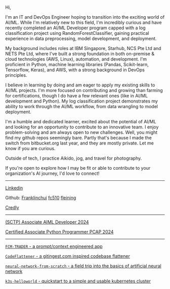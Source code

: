 
Hi,

I'm an IT and DevOps Engineer hoping to transition into the exciting world of AI/ML. While I'm relatively new to this field, I'm incredibly curious and have recently completed an AI/ML Developer program capped with a log classification project using RandomForestClassifier, gaining practical experience in data preprocessing, model development, and deployment.

My background includes roles at IBM Singapore, Starhub, NCS Pte Ltd and NETS Pte Ltd, where I've built a strong foundation in both on-premise & cloud technologies (AWS, Linux), automation, and development. I'm proficient in Python, machine learning libraries (Pandas, Scikit-learn, Tensorflow, Keras), and AWS, with a strong background in DevOps principles.

I believe in learning by doing and am eager to apply my existing skills to AI/ML projects. I'm more focused on contributing and growing than farming for certifications, though I do have a few relevant ones (like in AI/ML development and Python). My log classification project demonstrates my ability to work through the AI/ML workflow, from data wrangling to model deployment.

I'm a humble and dedicated learner, excited about the potential of AI/ML and looking for an opportunity to contribute to an innovative team. I enjoy problem-solving and am always open to new challenges. Well, you might find my github repos seemingly bare. Partly that's because I made the switch from bitbucket.org last year, and they are mostly private. Let me know if you are curious. 

Outside of tech, I practice Aikido, jog, and travel for photography.

If you're open to explore how I may be fit or able to contribute to your organization's AI journey, I'd love to connect!

---

[Linkedin](https://www.linkedin.com/franklinchui)

Github: [Franklinchui](https://github.com/franklinchui) [fc510](https://github.com/fc510) [fleining](https://github.com/fleining)

[Credly](https://www.credly.com/users/franklin-chui)

---

[(SCTP) Associate AIML Developer 2024](https://franklinchui.github.io/sctp_aiml_dev/sctp_aiml_dev)

[Certified Associate Python Programmer PCAP 2024](https://verify.openedg.org/?id=mvNr.kKK1.ifq6)

---

[`FCM-TRADER` - a prompt/context engineered app](https://github.com/FranklinChui/fcm-trader)

[`CodeFlattener` - a gitingest.com inspired codebase flattener](https://github.com/FranklinChui/CodeFlattener)

[`neural-network-from-scratch` - a field trip into the basics of artificial neural network](https://github.com/FranklinChui/neural-network-from-scratch)

[`k3s-helloworld` - quickstart to a simple and usable kubernetes cluster](https://github.com/FranklinChui/k3s-helloworld)
